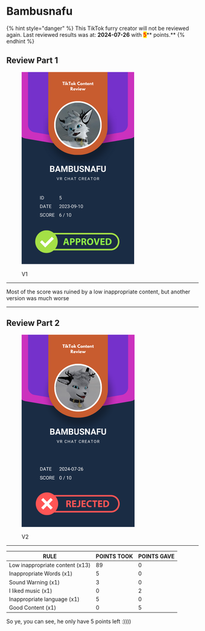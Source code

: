 # Bambusnafu

{% hint style="danger" %}
This TikTok furry creator will not be reviewed again. Last reviewed results was at: **2024-07-26** with <mark style="color:red;">**5**</mark>** points.**
{% endhint %}

## Review Part 1

<figure><img src="../.gitbook/assets/TikTok Review Card - Bambusnafu - 1.png" alt="" width="295"><figcaption><p>V1</p></figcaption></figure>

***

Most of the score was ruined by a low inappropriate content, but another version was much worse

***

## Review Part 2

<figure><img src="../.gitbook/assets/TikTok Review Card - Bambusnafu - 2.png" alt="" width="296"><figcaption><p>V2</p></figcaption></figure>

***

| RULE                            | POINTS TOOK | POINTS GAVE |
| ------------------------------- | ----------- | ----------- |
| Low inappropriate content (x13) | 89          | 0           |
| Inappropriate Words (x1)        | 5           | 0           |
| Sound Warning (x1)              | 3           | 0           |
| I liked music (x1)              | 0           | 2           |
| Inappropriate language (x1)     | 5           | 0           |
| Good Content (x1)               | 0           | 5           |

So ye, you can see, he only have 5 points left :))))
